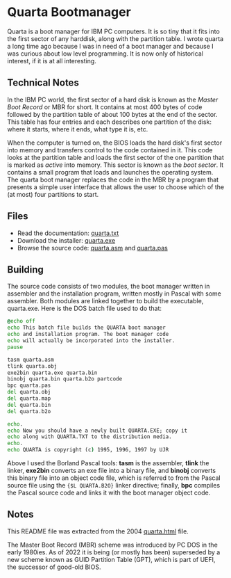 
# Quarta Bootmanager

Quarta is a boot manager for IBM PC computers.
It is so tiny that it fits into the first sector of any harddisk,
along with the partition table. I wrote quarta a long time ago
because I was in need of a boot manager and because I was curious
about low level programming.
It is now only of historical interest, if it is at all interesting.

## Technical Notes

In the IBM PC world, the first sector of a hard disk is known
as the *Master Boot Record* or MBR for short. It contains
at most 400 bytes of code followed by the partition table
of about 100 bytes at the end of the sector. This table
has four entries and each describes one partition of the disk:
where it starts, where it ends, what type it is, etc.

When the computer is turned on, the BIOS loads the hard disk's
first sector into memory and transfers control to the code
contained in it. This code looks at the partition table and
loads the first sector of the one partition that is marked as
*active* into memory. This sector is known as the *boot sector*.
It contains a small program that loads and launches the operating
system. The quarta boot manager replaces the code in the MBR by
a program that presents a simple user interface that allows the
user to choose which of the (at most) four partitions to start.

## Files

- Read the documentation: [quarta.txt](quarta.txt)
- Download the installer: [quarta.exe](quarta.exe)
- Browse the source code: [quarta.asm](quarta.asm)
  and [quarta.pas](quarta.pas)

## Building

The source code consists of two modules, the boot manager
written in assembler and the installation program, written
mostly in Pascal with some assembler. Both modules are linked
together to build the executable, quarta.exe.
Here is the DOS batch file used to do that:

``` cmd
@echo off
echo This batch file builds the QUARTA boot manager
echo and installation program. The boot manager code
echo will actually be incorporated into the installer.
pause

tasm quarta.asm
tlink quarta.obj
exe2bin quarta.exe quarta.bin
binobj quarta.bin quarta.b2o partcode
bpc quarta.pas
del quarta.obj
del quarta.map
del quarta.bin
del quarta.b2o

echo.
echo Now you should have a newly built QUARTA.EXE; copy it
echo along with QUARTA.TXT to the distribution media.
echo.
echo QUARTA is copyright (c) 1995, 1996, 1997 by UJR
```

Above I used the Borland Pascal tools: **tasm** is the assembler,
**tlink** the linker, **exe2bin** converts an exe file into
a binary file, and **binobj** converts this binary file into
an object code file, which is referred to from the Pascal source
file using the `{$L QUARTA.B2O}` linker directive; finally,
**bpc** compiles the Pascal source code and links it with the
boot manager object code.

## Notes

This README file was extracted from the 2004 [quarta.html](quarta.html) file.

The Master Boot Record (MBR) scheme was introduced by PC DOS
in the early 1980ies. As of 2022 it is being (or mostly has been)
superseded by a new scheme known as GUID Partition Table (GPT),
which is part of UEFI, the successor of good-old BIOS.
